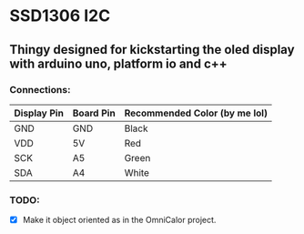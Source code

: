 # SSD1306 I2C

## Thingy designed for kickstarting the oled display with arduino uno, platform io and c++

### Connections:

| Display Pin | Board Pin | Recommended Color (by me lol)
|-------------|-----------|-------------------------------
| GND         | GND       | Black                         
| VDD         | 5V        | Red
| SCK         | A5        | Green
| SDA         | A4        | White

### TODO:
- [x] Make it object oriented as in the OmniCalor project.